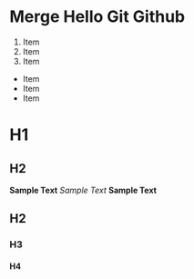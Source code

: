 # Merge Hello Git Github
1. Item
2. Item
3. Item
* Item
* Item
* Item

# H1
## H2
**Sample Text**
_Sample Text_
__Sample Text__
## H2
### H3

#### H4
